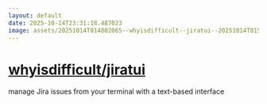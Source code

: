 ```yaml
---
layout: default
date: 2025-10-14T23:31:18.487023
image: assets/20251014T014802065--whyisdifficult--jiratui--20251014T015546834--cropped.png
---
```


# [whyisdifficult/jiratui](https://github.com/whyisdifficult/jiratui)

manage Jira issues from your terminal with a text-based interface
